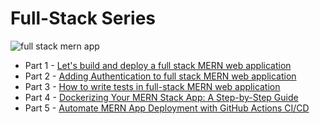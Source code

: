 # Full-Stack Series

![full stack mern app](https://user-images.githubusercontent.com/70439799/218651720-d3090266-615e-493a-be9f-0e612620c04a.gif)

- Part 1 - [Let's build and deploy a full stack MERN web application](https://blog.itsrakesh.co/lets-build-and-deploy-a-full-stack-mern-web-application)
- Part 2 - [Adding Authentication to full stack MERN web application](https://blog.itsrakesh.co/adding-authentication-to-full-stack-mern-web-application)
- Part 3 - [How to write tests in full-stack MERN web application](https://blog.itsrakesh.co/how-to-write-tests-in-full-stack-mern-web-application)
- Part 4 - [Dockerizing Your MERN Stack App: A Step-by-Step Guide](https://blog.itsrakesh.co/dockerizing-your-mern-stack-app-a-step-by-step-guide)
- Part 5 - [Automate MERN App Deployment with GitHub Actions CI/CD](https://blog.itsrakesh.co/automate-mern-app-deployment-with-github-actions-cicd)
